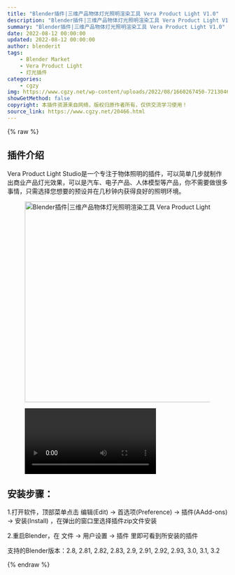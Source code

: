 ```yaml
---
title: "Blender插件|三维产品物体灯光照明渲染工具 Vera Product Light V1.0"
description: "Blender插件|三维产品物体灯光照明渲染工具 Vera Product Light V1.0"
summary: "Blender插件|三维产品物体灯光照明渲染工具 Vera Product Light V1.0"
date: 2022-08-12 00:00:00
updated: 2022-08-12 00:00:00
author: blenderit
tags: 
    - Blender Market
    - Vera Product Light
    - 灯光插件
categories:
    - cgzy
img: https://www.cgzy.net/wp-content/uploads/2022/08/1660267450-7213046d852231d.jpg
showGetMethod: false
copyright: 本插件资源来自网络，版权归原作者所有，仅供交流学习使用！
source_link: https://www.cgzy.net/20466.html
---
```


{% raw %}
<div class="wp-block-pandastudio-title"><div class="title_style_01"><h2 id="h2-0">插件介绍</h2></div></div><p class="is-style-text-indent-2em">Vera Product Light Studio是一个专注于物体照明的插件，可以简单几步就制作出商业产品灯光效果，可以是汽车、电子产品、人体模型等产品，你不需要做很多事情，只需选择您想要的预设并在几秒钟内获得良好的照明环境。</p><div class="wp-block-image is-style-border-round-and-with-shadow"><figure class="aligncenter size-full"><img fetchpriority="high" decoding="async" width="512" height="458" src="https://www.cgzy.net/wp-content/uploads/2022/08/1660267450-7213046d852231d.jpg" class="wp-image-20467" title="Blender插件|三维产品物体灯光照明渲染工具 Vera Product Light V1.0" alt="Blender插件|三维产品物体灯光照明渲染工具 Vera Product Light V1.0"></figure></div><figure class="wp-block-video aligncenter"><video controls src="https://cloud.video.taobao.com/play/u/717183932/p/1/e/6/t/1/372268989141.mp4"></video></figure><div class="wp-block-pandastudio-title"><div class="title_style_01"><h2 id="h2-1">安装步骤：</h2></div></div><p>1.打开软件，顶部菜单点击 编辑(Edit) → 首选项(Preference) → 插件(AAdd-ons) → 安装(Install) ，在弹出的窗口里选择插件zip文件安装</p><p>2.重启Blender，在 文件 → 用户设置 → 插件 里即可看到所安装的插件</p><div class="wp-block-pandastudio-tips"><div class="tip success "><p>支持的Blender版本：2.8, 2.81, 2.82, 2.83, 2.9, 2.91, 2.92, 2.93, 3.0, 3.1, 3.2</p>
</div></div>
<div style="display: none">cgzy</div>
{% endraw %}